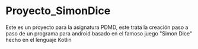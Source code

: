 # Proyecto_SimonDice
Este es un proyecto para la asignatura PDMD, este trata la creación paso a paso de un programa para android basado en el famoso juego "Simon Dice"  hecho en el lenguaje Kotlin
